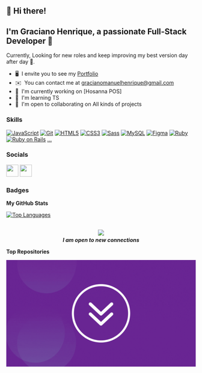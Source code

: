 ## 👋 Hi there!  
I'm **Graciano Henrique**, a passionate Full-Stack Developer 🚀
-----------------------

Currently, Looking for new roles and keep improving my best version day after day 🧠.
* 🖥️  I envite you to see my [Portfolio](https://portofolio-graciano.vercel.app/)
* ✉️  You can contact me at [gracianomanuelhenrique@gmail.com](mailto:gracianomanuelhenrique@gmail.com)
* 🚀  I'm currently working on [Hosanna POS]
* 🧠  I'm learning TS
* 🤝  I'm open to collaborating on All kinds of projects

### Skills


<p align="left">
<a href="https://developer.mozilla.org/en-US/docs/Web/JavaScript" target="_blank" rel="noreferrer"><img src="https://raw.githubusercontent.com/danielcranney/readme-generator/main/public/icons/skills/javascript-colored.svg" width="36" height="36" alt="JavaScript" /></a>
<a href="https://git-scm.com/" target="_blank" rel="noreferrer"><img src="https://raw.githubusercontent.com/danielcranney/readme-generator/main/public/icons/skills/git-colored.svg" width="36" height="36" alt="Git" /></a>
<a href="https://developer.mozilla.org/en-US/docs/Glossary/HTML5" target="_blank" rel="noreferrer"><img src="https://raw.githubusercontent.com/danielcranney/readme-generator/main/public/icons/skills/html5-colored.svg" width="36" height="36" alt="HTML5" /></a>
<a href="https://www.w3.org/TR/CSS/#css" target="_blank" rel="noreferrer"><img src="https://raw.githubusercontent.com/danielcranney/readme-generator/main/public/icons/skills/css3-colored.svg" width="36" height="36" alt="CSS3" /></a>
<a href="https://sass-lang.com/" target="_blank" rel="noreferrer"><img src="https://raw.githubusercontent.com/danielcranney/readme-generator/main/public/icons/skills/sass-colored.svg" width="36" height="36" alt="Sass" /></a>
<a href="https://www.mysql.com/" target="_blank" rel="noreferrer"><img src="https://raw.githubusercontent.com/danielcranney/readme-generator/main/public/icons/skills/mysql-colored.svg" width="36" height="36" alt="MySQL" /></a>
<a href="https://www.figma.com/" target="_blank" rel="noreferrer"><img src="https://raw.githubusercontent.com/danielcranney/readme-generator/main/public/icons/skills/figma-colored.svg" width="36" height="36" alt="Figma" /></a>
<a href="https://www.ruby-lang.org/en/" target="_blank" rel="noreferrer"><img src="https://github.com/Graciano1997/Graciano1997/assets/88609043/fc54ccf3-0d08-4786-83ea-6b5579764938" width="36" height="36" alt="Ruby" /></a>
<a href="https://rubyonrails.org/" target="_blank" rel="noreferrer"><img src="https://images.prismic.io//intuzwebsite/dae9747f-e9f5-4da6-81d6-b80d20964873_Ruby+On+Rails.png?w=1200&q=75&auto=format,compress&fm=png8" width="40" height="70" alt="Ruby on Rails" /></a>
<a href="#">...</a>
</p>


### Socials

<p align="left"> <a href="https://www.facebook.com/gracianomanuelhenrique" target="_blank" rel="noreferrer"><img src="https://raw.githubusercontent.com/danielcranney/readme-generator/main/public/icons/socials/facebook.svg" width="32" height="32" /></a> <a href="https://www.github.com/Graciano1997/" target="_blank" rel="noreferrer"><img src="https://raw.githubusercontent.com/danielcranney/readme-generator/main/public/icons/socials/github.svg" width="32" height="32" /></a></p>

### Badges

<b>My GitHub Stats</b>

<a href="https://github.com/Graciano1997/" align="left"><img src="https://github-readme-stats.vercel.app/api/top-langs/?username=Graciano1997/&langs_count=10&title_color=0891b2&text_color=ffffff&icon_color=0891b2&bg_color=581c87&hide_border=true&locale=en&custom_title=Top%20%Languages" alt="Top Languages" /></a>
<div width="100%" align="center">

  <br><img src="https://media.giphy.com/media/LnQjpWaON8nhr21vNW/giphy.gif" width="50">
  <br>
  <em><b>I am open to new connections  </em>

</div>

<b>Top Repositories</b>

<div width="100%" align="center">
<img src="down.gif">
</div><br /><br /><br /><br /><br /><br /><br />
